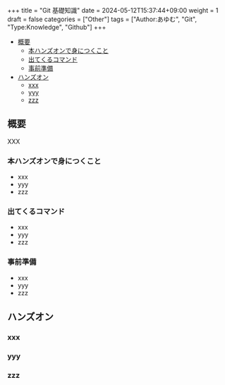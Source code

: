 +++
title = "Git 基礎知識"
date = 2024-05-12T15:37:44+09:00
weight = 1
draft = false
categories = ["Other"]
tags = ["Author:あゆむ", "Git", "Type:Knowledge", "Github"]
+++

- [概要](#概要)
  - [本ハンズオンで身につくこと](#本ハンズオンで身につくこと)
  - [出てくるコマンド](#出てくるコマンド)
  - [事前準備](#事前準備)
- [ハンズオン](#ハンズオン)
  - [xxx](#xxx)
  - [yyy](#yyy)
  - [zzz](#zzz)

## 概要

XXX

### 本ハンズオンで身につくこと

- xxx
- yyy
- zzz

### 出てくるコマンド

- xxx
- yyy
- zzz

### 事前準備

- xxx
- yyy
- zzz

## ハンズオン

### xxx

### yyy

### zzz
